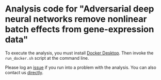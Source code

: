 # Analysis code for "Adversarial deep neural networks remove nonlinear batch effects from gene-expression data"

To execute the analysis, you must install [Docker Desktop](https://www.docker.com/products/docker-desktop). Then invoke the `run_docker.sh` script at the command line.

Please log an [issue](https://github.com/srp33/confounded_analysis/issues) if you run into a problem with the analysis. You can also contact us [directly](https://biology.byu.edu/piccolo-lab/contact).
